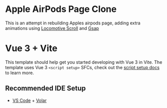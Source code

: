 # Apple AirPods Page Clone

 This is an attempt in rebuilding Apples airpods page, adding extra animations using [Locomotive Scroll](https://locomotivemtl.github.io/locomotive-scroll/) and [Gsap](https://greensocks.com)


# Vue 3 + Vite

This template should help get you started developing with Vue 3 in Vite. The template uses Vue 3 `<script setup>` SFCs, check out the [script setup docs](https://v3.vuejs.org/api/sfc-script-setup.html#sfc-script-setup) to learn more.

## Recommended IDE Setup

- [VS Code](https://code.visualstudio.com/) + [Volar](https://marketplace.visualstudio.com/items?itemName=Vue.volar)
